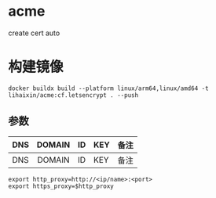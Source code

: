 # acme
create cert auto

# 构建镜像


```
docker buildx build --platform linux/arm64,linux/amd64 -t lihaixin/acme:cf.letsencrypt . --push
```

## 参数

|DNS|DOMAIN|ID|KEY|备注|
|:----|:----:|:----|:----|:----|
|DNS|DOMAIN|ID|KEY|备注|
```
export http_proxy=http://<ip/name>:<port>
export https_proxy=$http_proxy
```
